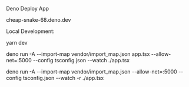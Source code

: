 Deno Deploy App

cheap-snake-68.deno.dev

Local Development:

yarn dev

deno run -A --import-map vendor/import_map.json app.tsx --allow-net=:5000 --config tsconfig.json --watch ./app.tsx

deno run -A --import-map vendor/import_map.json --allow-net=:5000 --config tsconfig.json --watch -r ./app.tsx
